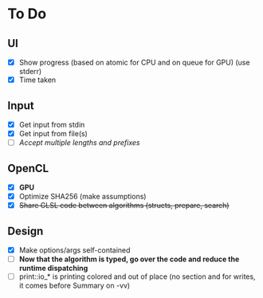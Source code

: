 # To Do

## UI
  - [x] Show progress (based on atomic for CPU and on queue for GPU) (use stderr)
  - [x] Time taken

## Input
  - [x] Get input from stdin
  - [x] Get input from file(s)
  - [ ] *Accept multiple lengths and prefixes*

## OpenCL
  - [x] **GPU**
  - [x] Optimize SHA256 (make assumptions)
  - [x] ~~Share GLSL code between algorithms (structs, prepare, search)~~

## Design
  - [x] Make options/args self-contained
  - [ ] **Now that the algorithm is typed, go over the code and reduce the runtime dispatching**
  - [ ] print::io_* is printing colored and out of place (no section and for writes, it comes before Summary on -vv)
